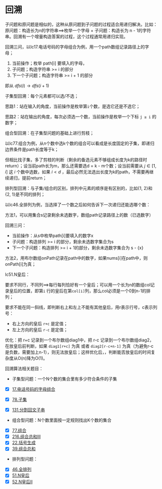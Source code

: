 # 回溯

子问题和原问题是相似的，这种从原问题到子问题的过程适合用递归解决。比如：原问题：构造长为n的字符串==>枚举一个字母 + 子问题：构造长为 n - 1的字符串。回溯有一个增量构造答案的过程，这个过程通常用递归实现。



回溯三问，以lc17.电话号码的字母组合为例，用一个path数组记录路径上的字母；

1. 当前操作；枚举 path[i] 要填入的字母，
2. 子问题；构造字符串 >= i 的部分
3. 下一个子问题；构造字符串 >= i + 1 的部分

即从 $dfs(i) \to dfs(i+1)$



子集型回溯：每个元素都可以选/不选；

思路1：站在输入的角度，当前操作是枚举第` i `个数，是选它还是不选它；

思路2：站在输出的角度，每次必须选一个数，当前操作是枚举一个下标 `j ≥ i` 的数字；



组合型回溯：在子集型问题的基础上进行剪枝；

以lc77.组合为例，从n个数中选k个数的组合可以看成是长度固定的子集，即递归边界条件是path长度等于k；

但相比找子集，多了剪枝的判断（剩余的备选元素不够组成长度为k的路径时return）；设当前path长为m，那么还需要选d = k - m个数；设当前需要从 $j \in [1, i]$ 这 $i$ 个数中选数，如果 $i<d$ ，最后必然无法选出长度为k的path，不需要再继续递归，提前return；



排列型回溯：与子集/组合的区别，排列中元素的顺序是有区别的，比如{1, 2}和{2, 1}是不同的排列；

以lc46.全排列为例，当选择了一个数之后如何告诉下一次递归还能选哪个数：

方法1，可以用集合s记录剩余未选数字，数组path记录路径上的数（已选数字）

回溯三问：

* 当前操作：从s中枚举path[i]要填入的数字x
* 子问题：构造排列 >= i 的部分，剩余未选数字集合为s
* 下一个子问题：构造排列 >= i + 1的部分，剩余未选数字集合为 s - {x}

方法2，用布尔数组onPath记录在path中的数字，如果nums[i]在path中，则onPath[i]为真；



lc51.N皇后：

要求不同行，不同列==>每行每列恰好有一个皇后；可以用一个长为n的数组col记录皇后的位置，即第`i` 行的皇后在第`col[i]`列，那么col必须是一个0到n-1的排列；

要求不能在同一斜线，即判断右上和左上不能有其他皇后，用r表示行号，c表示列号：

* 右上方向的皇后 `r+c` 是定值；
* 左上方向的皇后 `r-c` 是定值；

优化：把 r+c 记录到一个布尔数组diag1中，把 r-c 记录到一个布尔数组diag2，在放皇后前判断，如果 `diag1[r+c]` 为真 或者 `diag2[r-c+n-1]` 为真（为避免r-c是负数，需要加上n-1），则无法放皇后；这样优化后，，判断能否放皇后的时间复杂度从O(n)降为O(1)。



回溯算法相关题目：

- 子集型问题：一个N个数的集合里有多少符合条件的子集

- [x] [17.电话号码的字母组合](../LeetCode/lc17电话号码的字母组合/main.cc)

- [x] [78.子集](../LeetCode/lc78子集/main.cc)
- [x] [131.分割回文子串](分割回文子串)

- 组合型问题：N个数里面按一定规则找出K个数的集合
- [x] [77.组合](../LeetCode/lc77组合/main.cc)
- [x] [216.组合总和III](../LeetCode/lc216组合总和3/main.cc)
- [x] [22.括号生成](../LeetCode/lc216组合总和3/main.cc)
- [x] [39.组合总和](../LeetCode/lc39组合总和/main.cc)

* 排列型问题：

- [x] [46.全排列](../LeetCode/lc46全排列/main.cc)
- [x] [51.N皇后](../LeetCode/lc51N皇后/main.cc)
- [x] [52.N皇后II](../LeetCode/lc52N皇后2/main.cc)
